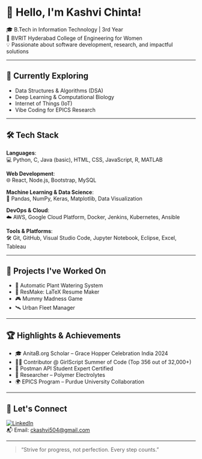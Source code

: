 # 👋 Hello, I'm Kashvi Chinta!

🎓 B.Tech in Information Technology | 3rd Year  
🏫 BVRIT Hyderabad College of Engineering for Women  
💡 Passionate about software development, research, and impactful solutions

---

## 🌱 Currently Exploring

- Data Structures & Algorithms (DSA)
- Deep Learning & Computational Biology
- Internet of Things (IoT)
- Vibe Coding for EPICS Research

---

## 🛠️ Tech Stack

**Languages**:  
💻 Python, C, Java (basic), HTML, CSS, JavaScript, R, MATLAB

**Web Development**:  
🌐 React, Node.js, Bootstrap, MySQL

**Machine Learning & Data Science**:  
🧠 Pandas, NumPy, Keras, Matplotlib, Data Visualization

**DevOps & Cloud**:  
☁️ AWS, Google Cloud Platform, Docker, Jenkins, Kubernetes, Ansible

**Tools & Platforms**:  
🛠️ Git, GitHub, Visual Studio Code, Jupyter Notebook, Eclipse, Excel, Tableau

---

## 💼 Projects I've Worked On

- 🌿 Automatic Plant Watering System  
- 📄 ResMake: LaTeX Resume Maker  
- 🎮 Mummy Madness Game  
- 🛰️ Urban Fleet Manager  

---

## 🏆 Highlights & Achievements

- 🎓 AnitaB.org Scholar – Grace Hopper Celebration India 2024  
- 👩‍💻 Contributor @ GirlScript Summer of Code (Top 356 out of 32,000+)  
- 📜 Postman API Student Expert Certified  
- 🔬 Researcher – Polymer Electrolytes
- 🌍 EPICS Program – Purdue University Collaboration  

---

## 🤝 Let's Connect

[![LinkedIn](https://img.shields.io/badge/LinkedIn-KashviChinta-blue?style=flat&logo=linkedin)](https://linkedin.com/in/kashvichinta)  
📬 Email: ckashvi504@gmail.com

---

> “Strive for progress, not perfection. Every step counts.”


